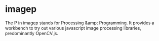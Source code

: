 # imagep
The P in imagep stands for Processing &amp;amp; Programming. It provides a workbench to try out various javascript image processing libraries, predominantly OpenCV.js.

